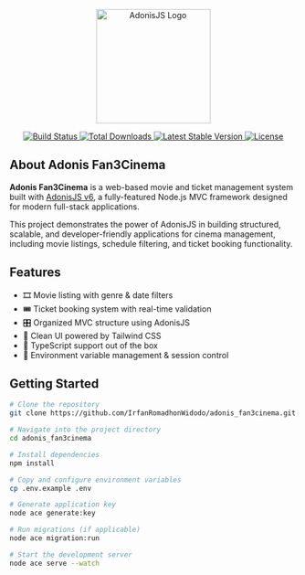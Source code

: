 <p align="center">
  <img src="public/images/adonis-logo.jpg" width="200" alt="AdonisJS Logo">
</p>



<p align="center">
  <a href="https://github.com/adonisjs/core/actions/workflows/test.yml">
    <img src="https://github.com/adonisjs/core/actions/workflows/test.yml/badge.svg" alt="Build Status">
  </a>
  <a href="https://www.npmjs.com/package/@adonisjs/core">
    <img src="https://img.shields.io/npm/dt/@adonisjs/core.svg" alt="Total Downloads">
  </a>
  <a href="https://www.npmjs.com/package/@adonisjs/core">
    <img src="https://img.shields.io/npm/v/@adonisjs/core.svg" alt="Latest Stable Version">
  </a>
  <a href="https://github.com/adonisjs/core/blob/main/LICENSE.md">
    <img src="https://img.shields.io/npm/l/@adonisjs/core.svg" alt="License">
  </a>
</p>

## About Adonis Fan3Cinema

**Adonis Fan3Cinema** is a web-based movie and ticket management system built with [AdonisJS v6](https://adonisjs.com), a fully-featured Node.js MVC framework designed for modern full-stack applications.

This project demonstrates the power of AdonisJS in building structured, scalable, and developer-friendly applications for cinema management, including movie listings, schedule filtering, and ticket booking functionality.

## Features

- 🎞️ Movie listing with genre & date filters  
- 🎟️ Ticket booking system with real-time validation  
- 🎛️ Organized MVC structure using AdonisJS  
- 🎨 Clean UI powered by Tailwind CSS  
- 🧪 TypeScript support out of the box  
- 🔐 Environment variable management & session control

## Getting Started

```bash
# Clone the repository
git clone https://github.com/IrfanRomadhonWidodo/adonis_fan3cinema.git

# Navigate into the project directory
cd adonis_fan3cinema

# Install dependencies
npm install

# Copy and configure environment variables
cp .env.example .env

# Generate application key
node ace generate:key

# Run migrations (if applicable)
node ace migration:run

# Start the development server
node ace serve --watch
